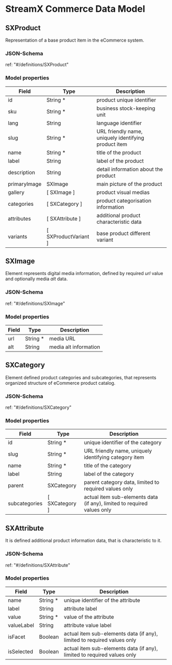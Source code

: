 # **StreamX Commerce Data Model**

## **SXProduct**
Representation of a base product item in the eCommerce system. 

### JSON-Schema
ref: "#/definitions/SXProduct"

### Model properties
| Field        | Type                   | Description                                          |
|--------------|------------------------|------------------------------------------------------|
| id           | String *               | product unique identifier                            |
| sku          | String *               | business stock-keeping unit                          |
| lang         | String                 | language identifier                                  |
| slug         | String *               | URL friendly name, uniquely identifying product item |
| name         | String *               | title of the product                                 |
| label        | String                 | label of the product                                 |
| description  | String                 | detail information about the product                 |
| primaryImage | SXImage                | main picture of the product                          |
| gallery      | \[ SXImage \]          | product visual medias                                |
| categories   | \[ SXCategory \]       | product categorisation information                   |
| attributes   | \[ SXAttribute \]      | additional product characteristic data               |
| variants     | \[ SXProductVariant \] | base product different variant                       |

## **SXImage**
Element represents digital media information, defined by required _url_ value and optionally media _alt_ data. 

### JSON-Schema
ref: "#/definitions/SXImage"

### Model properties
| Field | Type      | Description           |
|-------|-----------|-----------------------|
| url   | String *  | media URL             |
| alt   | String    | media alt information |    


## **SXCategory**
Element defined product categories and subcategories, that represents organized structure of eCommerce product catalog.

### JSON-Schema
ref: "#/definitions/SXCategory"

### Model properties
| Field         | Type             | Description                                                             |
|---------------|------------------|-------------------------------------------------------------------------|
| id            | String *         | unique identifier of the category                                       |
| slug          | String *         | URL friendly name, uniquely identifying category item                   |    
| name          | String *         | title of the category                                                   |
| label         | String           | label of the category                                                   |
| parent        | SXCategory       | parent category data, limited to required values only                   |
| subcategories | \[ SXCategory \] | actual item sub-elements data (if any), limited to required values only |

## **SXAttribute**
It is defined additional product information data, that is characteristic to it.  

### JSON-Schema
ref: "#/definitions/SXAttribute"

### Model properties
| Field      | Type     | Description                                                             |
|------------|----------|-------------------------------------------------------------------------|
| name       | String * | unique identifier of the attribute                                      |
| label      | String   | attribute label                                                         |
| value      | String * | value of the attribute                                                  |
| valueLabel | String   | attribute value label                                                   |
| isFacet    | Boolean  | actual item sub-elements data (if any), limited to required values only |
| isSelected | Boolean  | actual item sub-elements data (if any), limited to required values only |

